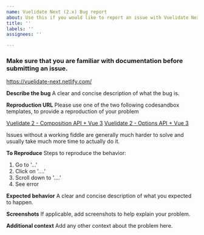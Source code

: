 ```yaml
---
name: Vuelidate Next (2.x) Bug report
about: Use this if you would like to report an issue with Vuelidate Next (2.x)
title: ''
labels: ''
assignees: ''

---
```


### Make sure that you are familiar with documentation before submitting an issue.

  https://vuelidate-next.netlify.com/

**Describe the bug**
A clear and concise description of what the bug is.

**Reproduction URL**
Please use one of the two following codesandbox templates, to provide a reproduction of your problem

[Vuelidate 2 - Composition API + Vue 3](https://codesandbox.io/s/vuelidate-2-composition-api-vue-3-7wf99)
[Vuelidate 2 - Options API + Vue 3](https://codesandbox.io/s/vuelidate-2-options-api-vue-3-5ux4j)

Issues without a working fiddle are generally much harder to solve and usually take much more time to actually do it.


**To Reproduce**
Steps to reproduce the behavior:
1. Go to '...'
2. Click on '....'
3. Scroll down to '....'
4. See error

**Expected behavior**
A clear and concise description of what you expected to happen.

**Screenshots**
If applicable, add screenshots to help explain your problem.

**Additional context**
Add any other context about the problem here.

